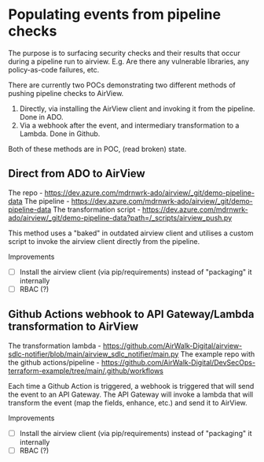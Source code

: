 # Populating events from pipeline checks

The purpose is to surfacing security checks and their results that occur during a pipeline run to airview.
E.g. Are there any vulnerable libraries, any policy-as-code failures, etc.

There are currently two POCs demonstrating two different methods of pushing pipeline checks to AirView.
1. Directly, via installing the AirView client and invoking it from the pipeline. Done in ADO.
2. Via a webhook after the event, and intermediary transformation to a Lambda. Done in Github.

Both of these methods are in POC, (read broken) state.

## Direct from ADO to AirView

The repo - https://dev.azure.com/mdrnwrk-ado/airview/_git/demo-pipeline-data
The pipeline -  https://dev.azure.com/mdrnwrk-ado/airview/_git/demo-pipeline-data
The transformation script - https://dev.azure.com/mdrnwrk-ado/airview/_git/demo-pipeline-data?path=/_scripts/airview_push.py

This method uses a "baked" in outdated airview client and utilises a custom script to invoke the airview client directly from the pipeline.

Improvements
- [ ] Install the airview client (via pip/requirements) instead of "packaging" it internally
- [ ] RBAC (?)

## Github Actions webhook to API Gateway/Lambda transformation to AirView

The transformation lambda - https://github.com/AirWalk-Digital/airview-sdlc-notifier/blob/main/airview_sdlc_notifier/main.py
The example repo with the github actions/pipeline - https://github.com/AirWalk-Digital/DevSecOps-terraform-example/tree/main/.github/workflows

Each time a Github Action is triggered, a webhook is triggered that will send the event to an API Gateway. The API Gateway will invoke a lambda that will transform the event (map the fields, enhance, etc.)
and send it to AirView.

Improvements
- [ ] Install the airview client (via pip/requirements) instead of "packaging" it internally
- [ ] RBAC (?)
